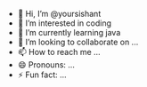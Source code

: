 - 👋 Hi, I’m @yoursishant
- 👀 I’m interested in coding 
- 🌱 I’m currently learning java
- 💞️ I’m looking to collaborate on ...
- 📫 How to reach me ...
- 😄 Pronouns: ...
- ⚡ Fun fact: ...

<!---
yoursishant/yoursishant is a ✨ special ✨ repository because its `README.md` (this file) appears on your GitHub profile.
You can click the Preview link to take a look at your changes.
--->
